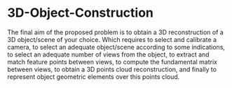 # 3D-Object-Construction

The final aim of the proposed problem is to obtain a 3D reconstruction of a 3D object/scene of your
choice. Which requires to select and calibrate a camera, to select an adequate object/scene according to
some indications, to select an adequate number of views from the object, to extract and match feature
points between views, to compute the fundamental matrix between views, to obtain a 3D points cloud
reconstruction, and finally to represent object geometric elements over this points cloud.

